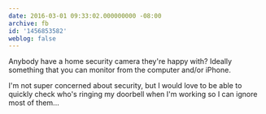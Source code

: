 ```yaml
---
date: 2016-03-01 09:33:02.000000000 -08:00
archive: fb
id: '1456853582'
weblog: false
---
```


Anybody have a home security camera they're happy with? Ideally something that you can monitor from the computer and/or iPhone. 

I'm not super concerned about security, but I would love to be able to quickly check who's ringing my doorbell when I'm working so I can ignore most of them...
